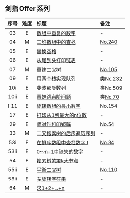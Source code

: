 ## 剑指 Offer 系列


| 序号 | 难度 | 标题 | 备注 |
|:----:|:-:|:------|:-----|
| 03   | E | [数组中重复的数字](https://leetcode-cn.com/problems/shu-zu-zhong-zhong-fu-de-shu-zi-lcof/) | - |
| 04   | M | [二维数组中的查找](https://leetcode-cn.com/problems/er-wei-shu-zu-zhong-de-cha-zhao-lcof/) | [No.240](../256/240.md) |
| 05   | E | [替换空格](https://leetcode-cn.com/problems/ti-huan-kong-ge-lcof/) | - |
| 06   | E | [从尾到头打印链表](https://leetcode-cn.com/problems/cong-wei-dao-tou-da-yin-lian-biao-lcof/) | - |
| 07   | M | [重建二叉树](https://leetcode-cn.com/problems/zhong-jian-er-cha-shu-lcof/) | [No.105](../128/105.md) |
| 09   | E | [用两个栈实现队列](https://leetcode-cn.com/problems/yong-liang-ge-zhan-shi-xian-dui-lie-lcof/) | 类[No.232](../256/232.md) |
| 10i  | E | [斐波那契数列](https://leetcode-cn.com/problems/fei-bo-na-qi-shu-lie-lcof/) | 类[No.509](../512/509.md) |
| 10ii | E | [青蛙跳台阶问题](https://leetcode-cn.com/problems/qing-wa-tiao-tai-jie-wen-ti-lcof/) | 类[No.70](../128/70.md) |
[ 11   | E | [旋转数组的最小数字](https://leetcode-cn.com/problems/xuan-zhuan-shu-zu-de-zui-xiao-shu-zi-lcof/) | [No.154](../256/154.md) |
| 17   | E | [打印从1到最大的n位数](https://leetcode-cn.com/problems/da-yin-cong-1dao-zui-da-de-nwei-shu-lcof/) | - |
| 29   | E | [顺时针打印矩阵](https://leetcode-cn.com/problems/shun-shi-zhen-da-yin-ju-zhen-lcof/) | [No.54](../128/54.md) |
| 33   | M | [二叉搜索树的后序遍历序列](https://leetcode-cn.com/problems/er-cha-sou-suo-shu-de-hou-xu-bian-li-xu-lie-lcof/) | - |
| 53i  | E | [在排序数组中查找数字 I](https://leetcode-cn.com/problems/zai-pai-xu-shu-zu-zhong-cha-zhao-shu-zi-lcof/) | [No.34](../128/34.md) |
| 53ii | E | [0～n-1中缺失的数字](https://leetcode-cn.com/problems/que-shi-de-shu-zi-lcof/) | - |
| 54   | E | [搜索树的第k大节点](https://leetcode-cn.com/problems/er-cha-sou-suo-shu-de-di-kda-jie-dian-lcof/) | - |
| 55ii | E | [平衡二叉树](https://leetcode-cn.com/problems/ping-heng-er-cha-shu-lcof/) | [No.110](../128/110.md) |
| 58ii | E | [左旋转字符串](https://leetcode-cn.com/problems/zuo-xuan-zhuan-zi-fu-chuan-lcof/) | - |
| 64   | M | [求1+2+…+n](https://leetcode-cn.com/problems/qiu-12n-lcof/) | - |